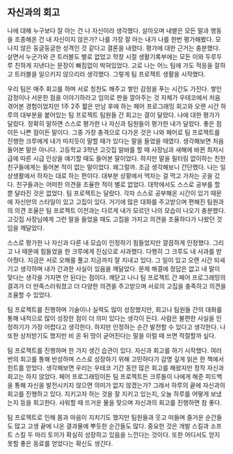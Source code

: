 ## 자신과의 회고

나에 대해 누구보다 잘 아는 건 나 자신이라 생각했다. 살아오며 내뱉은 모든 말과 행동을 조종해온 건 내 자신이지 않은가? 나를 가장 잘 아는 내가 나를 한번 평가해봤다. 모나지 않은 둥글둥글한 성격인 것 같다고 결론을 내렸다. 평가에 대한 근거는 충분했다. 살면서 누군가와 큰 트러블도 별로 없었고 학창 시절 생활기록부에는 모든 이와 두루두루 친하게 지낸다는 문장이 빠짐없이 박혀있었다. 고로 나는 어느 팀에 가도 적응을 잘하고 트러블을 일으키지 않으리라 생각했다. 그렇게 팀 프로젝트 생활을 시작했다.

우리 팀은 매주 회고를 하며 서로 칭찬도 해주고 쌓인 감정을 푸는 시간도 가진다. 쌓인 감정이나 서운한 점을 이야기하라고 임의로 판을 깔아주는 것 자체가 우테코에서 처음 겪어본 경험이었지만 1주 2주 짧은 만남 후에 하는 페어 프로그래밍 회고와 오랜 시간 하루의 대부분을 붙어있는 팀 프로젝트 팀원들 간 회고는 결이 달랐다. 나에 대한 평가가 달랐다. 정확히 말하면 스스로 평가한 나 자신과 팀원들이 평가한 내가 달랐다. 좋은 점이든 나쁜 점이든 말이다. 그중 가장 충격으로 다가온 것은 나와 페어로 팀 프로젝트를 진행한 크루에게 내가 따지듯이 말할 때가 있다는 말을 들었을 때였다. 생각해보면 처음 들어본 말은 아니다. 고등학교 3학년 고깃집 알바를 할 때 사장님과 새해에 바뀐 최저시급에 따른 시급 인상을 얘기할 때도 들어본 말이었다. 하지만 말을 필터링 없이하는 친한 친구들에게는 들어본 적이 없는 말이었다. 왜그럴까. 조금 생각해보니 간단했다. 나는 일상생활에서 하자는 대로 하는 편이다. 대부분 상황에서 먹자는 걸 먹고 가자는 곳을 갔다. 친구들과는 어떠한 의견을 조율한 적이 별로 없었다. 대학에서도 스스로 공부를 할 뿐 달라진 것은 없었다. 팀 프로젝트는 달랐다. 각자 스스로 공부해온 시간이 있기 때문에 자신만의 스타일이 있고 고집이 있다. 거기에 많은 대화를 주고받으며 편해진 팀원과의 의견 조율은 팀 프로젝트 이전과는 다르게 내가 모르던 나의 모습이 나오기 충분했다. 고깃집 사장님에게 그런 말을 들었을 때도 고집을 가지고 의견을 조율하다가 나왔던 것임을 깨달았다.

스스로 평가한 나 자신과 다른 내 모습이 인정하기 힘들었지만 깔끔하게 인정했다. 그리고 나 때문에 힘들었을 한 크루에게 진심으로 사과했다. 다행히 그 크루도 내 사과를 받아줬다. 지금은 서로 오해를 풀고 지금까지 잘 지내고 있다. 그 일이 있고 오랜 시간 되새기고 생각하며 내가 간과한 사실이 있음을 깨달았다. 문제 해결에 정답은 없고 내 말이 맞다는 생각을 가지면 안 된다는 점이다. 깨닫고 나니 팀 프로젝트 간 페어 프로그래밍의 결과가 더 만족스러워졌고 더 다양한 의견을 주고받으며 서로의 고집을 충족하고 의견을 조율할 수 있었다.

팀 프로젝트를 진행하며 기술이나 실력도 많이 성장했지만, 회고나 팀원들 간의 대화를 통해 내적으로 많이 성장한 점이 더 의미 있다는 생각이 든다. 사람은 불편한 사실을 인정하기가 가장 어렵다고 생각한다. 하지만 인정하는 순간 발전할 수 있다고 생각한다. 나 또한 상처받기도 했지만 비 온 뒤 땅이 굳어진다는 말을 이럴 때 쓰면 적절할까 싶다.

팀 프로젝트를 진행하며 한 가지 생긴 습관이 있다. 자신과 회고를 하기 시작했다. 여러 번의 회고를 통해 반성하며 스스로 성장하기 위해 고민하다가 감명 깊게 읽은 한 책에서 힌트를 얻었다. 생각해보면 우리는 우테코 기간 동안 많은 회고를 해왔지만 정작 자신과 회고는 하지 않았다. 페어 프로그래밍이든 팀 프로젝트든 크루들이 나에게 해준 피드백을 통해 자신을 발전시키지 않으면 의미가 없지 않겠는가? 그래서 하루의 끝에 자신과의 회고를 진행하고 있다. 지키고자 하는 것을 잘 지키고 있는지, 오늘 하루를 어떻게 보냈는지 등을 회고한다. 샤워할 때 뜨거운 물을 맞으며 자신과의 회고를 진행하면 참 좋다.

팀 프로젝트로 인해 몸과 마음이 지치기도 했지만 팀원들과 웃고 떠들며 즐거운 순간들도 많고 고생 끝에 나온 결과물에 뿌듯한 순간들도 많다. 중요한 것은 개발 스킬과 소프트 스킬 두 마리 토끼가 확실히 성장하고 있음을 느낀다는 것이다. 또한 어디서도 얻지 못할 좋은 동료를 얻었다는 확신도 생긴다.